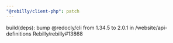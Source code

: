 ```yaml
---
"@rebilly/client-php": patch
---
```


build(deps): bump @redocly/cli from 1.34.5 to 2.0.1 in /website/api-definitions Rebilly/rebilly#13868
